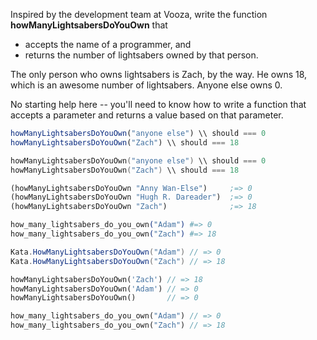 Inspired by the development team at Vooza, write the function **howManyLightsabersDoYouOwn** that 

* accepts the name of a programmer, and
* returns the number of lightsabers owned by that person.

The only person who owns lightsabers is Zach, by the way. He owns 18, which is an awesome number of lightsabers. Anyone else owns 0.

No starting help here -- you'll need to know how to write a function that accepts a parameter and returns a value based on that parameter.

```javascript
howManyLightsabersDoYouOwn("anyone else") \\ should === 0
howManyLightsabersDoYouOwn("Zach") \\ should === 18
```
```c
howManyLightsabersDoYouOwn("anyone else") \\ should === 0
howManyLightsabersDoYouOwn("Zach") \\ should === 18
```
```clojure
(howManyLightsabersDoYouOwn "Anny Wan-Else")     ;=> 0
(howManyLightsabersDoYouOwn "Hugh R. Dareader")  ;=> 0
(howManyLightsabersDoYouOwn "Zach")              ;=> 18
```
```elixir
how_many_lightsabers_do_you_own("Adam") #=> 0
how_many_lightsabers_do_you_own("Zach") #=> 18
```
```c#
Kata.HowManyLightsabersDoYouOwn("Adam") // => 0
Kata.HowManyLightsabersDoYouOwn("Zach") // => 18
```
```php
howManyLightsabersDoYouOwn('Zach') // => 18
howManyLightsabersDoYouOwn('Adam') // => 0
howManyLightsabersDoYouOwn()       // => 0
```
```rust
how_many_lightsabers_do_you_own("Adam") // => 0
how_many_lightsabers_do_you_own("Zach") // => 18
```
